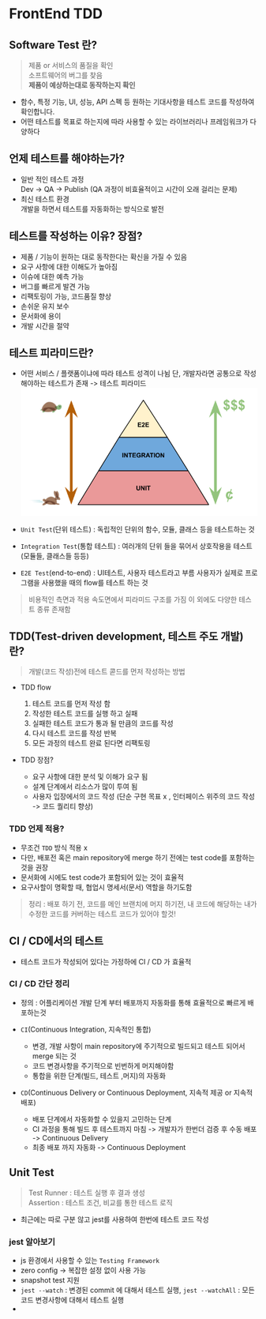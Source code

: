 # FrontEnd TDD

## Software Test 란?

 > 제품 or 서비스의 품질을 확인   
 > 소프트웨어의 버그를 찾음   
 > **제품이 예상하는대로 동작하는지 확인** 

- 함수, 특정 기능, UI, 성능, API 스펙 등 원하는 기대사항을 테스트 코드를 작성하여 확인합니다.   
- 어떤 테스트를 목표로 하는지에 따라 사용할 수 있는 라이브러리나 프레임워크가 다양하다   


## 언제 테스트를 해야하는가?

- 일반 적인 테스트 과정   
Dev -> QA -> Publish (QA 과정이 비효율적이고 시간이 오래 걸리는 문제)
- 최신 테스트 환경   
개발을 하면서 테스트를 자동화하는 방식으로 발전

## 테스트를 작성하는 이유? 장점?
- 제품 / 기능이 원하는 대로 동작한다는 확신을 가질 수 있음
- 요구 사항에 대한 이해도가 높아짐
- 이슈에 대한 예측 가능
- 버그를 빠르게 발견 가능
- 리팩토링이 가능, 코드품질 향상
- 손쉬운 유지 보수
- 문서화에 용이
- 개발 시간을 절약

## 테스트 피라미드란?
- 어떤 서비스 / 플랫폼이냐에 따라 테스트 성격이 나뉨 단, 개발자라면 공통으로 작성해야하는 테스트가 존재 -> 테스트 피라미드   
![test_pyramid](./asset/test_pyramid.png)   

 - `Unit Test`(단위 테스트) : 독립적인 단위의 함수, 모듈, 클래스 등을 테스트하는 것
 - `Integration Test`(통합 테스트) : 여러개의 단위 들을 묶어서 상호작용을 테스트(모듈들, 클래스들 등등)
 - `E2E Test`(end-to-end) : UI테스트, 사용자 테스트라고 부름 사용자가 실제로 프로그램을 사용했을 때의 flow를 테스트 하는 것
 > 비용적인 측면과 적용 속도면에서 피라미드 구조를 가짐
 > 이 외에도 다양한 테스트 종류 존재함


## TDD(Test-driven development, 테스트 주도 개발) 란?
> 개발(코드 작성)전에 테스트 콛드를 먼저 작성하는 방법
- TDD flow
  1. 테스트 코드를 먼저 작성 함
  2. 작성한 테스트 코드를 실행 하고 실패
  3. 실패한 테스트 코드가 통과 될 만큼의 코드를 작성
  4. 다시 테스트 코드를 작성 반복
  5. 모든 과정의 테스트 완료 된다면 리팩토링    

- TDD 장점?
  - 요구 사항에 대한 분석 및 이해가 요구 됨
  - 설계 단계에서 리소스가 많이 투여 됨 
  - 사용자 입장에서의 코드 작성 (단순 구현 목표 x , 인터페이스 위주의 코드 작성 -> 코드 퀄리티 향상)

### TDD 언제 적용? 
- 무조건 `TDD` 방식 적용 x
- 다만, 배포전 혹은 main repository에 merge 하기 전에는 test code를 포함하는 것을 권장
- 문서화에 시에도 test code가 포함되어 있는 것이 효율적
- 요구사할이 명확할 때, 협업시 명세서(문서) 역할을 하기도함
> 정리 : 배포 하기 전, 코드를 메인 브랜치에 머지 하기전,  내 코드에 해당하는 내가 수정한 코드를 커버하는 테스트 코드가 있어야 할것!

## CI / CD에서의 테스트
 - 테스트 코드가 작성되어 있다는 가정하에 CI / CD 가 효율적

 ### CI / CD 간단 정리
  - 정의 : 어플리케이션 개발 단계 부터 배포까지 자동화를 통해 효율적으로 빠르게 배포하는것
  * `CI`(Continuous Integration, 지속적인 통합)
    - 변경, 개발 사항이 main repository에 주기적으로 빌드되고 테스트 되어서 merge 되는 것
    - 코드 변경사항을 주기적으로 빈번하게 머지해야함
    - 통합을 위한 단계(빌드, 테스트 ,머지)의 자동화
  
  * `CD`(Continuous Delivery or Continuous Deployment, 지속적 제공 or 지속적 배포)
    - 배포 단계에서 자동화할 수 있을지 고민하는 단계
    - CI 과정을 통해 빌드 후 테스트까지 마침 -> 개발자가 한번더 검증 후 수동 배포 -> Continuous Delivery
    - 최종 배포 까지 자동화 -> Continuous Deployment


## Unit Test
> Test Runner : 테스트 실행 후 결과 생성   
> Assertion : 테스트 조건, 비교를 통한 테스트 로직
- 최근에는 따로 구분 않고 jest를 사용하여 한번에 테스트 코드 작성

### jest 알아보기
- js 환경에서 사용할 수 있는 `Testing Framework`
- zero config -> 복잡한 설정 없이 사용 가능
- snapshot test 지원
- `jest --watch` : 변경된 commit 에 대해서 테스트 실행, `jest --watchAll` : 모든 코드 변경사항에 대해서 테스트 실행
- 